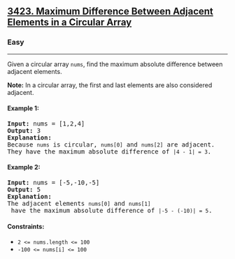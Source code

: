 ### <h2><a href="https://leetcode.com/problems/maximum-difference-between-adjacent-elements-in-a-circular-array/">3423. Maximum Difference Between Adjacent Elements in a Circular Array</a></h2>  
<h3>Easy</h3>  
<hr>  
<div>  
<p>Given a circular array <code>nums</code>, find the maximum absolute difference between adjacent elements.</p>  

<p><strong>Note:</strong> In a circular array, the first and last elements are also considered adjacent.</p>

<h4>Example 1:</h4>
<pre>
<strong>Input:</strong> nums = [1,2,4]  
<strong>Output:</strong> 3  
<strong>Explanation:</strong>  
Because <code>nums</code> is circular, <code>nums[0]</code> and <code>nums[2]</code> are adjacent.  
They have the maximum absolute difference of <code>|4 - 1| = 3</code>.
</pre>

<h4>Example 2:</h4>
<pre>
<strong>Input:</strong> nums = [-5,-10,-5]  
<strong>Output:</strong> 5  
<strong>Explanation:</strong>  
The adjacent elements <code>nums[0]</code> and <code>nums[1]</code> have the maximum absolute difference of <code>|-5 - (-10)| = 5</code>.
</pre>

<h4>Constraints:</h4>
<ul>
  <li><code>2 <= nums.length <= 100</code></li>
  <li><code>-100 <= nums[i] <= 100</code></li>
</ul>
</div>
